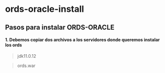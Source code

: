 # ords-oracle-install

## Pasos para instalar ORDS-ORACLE

#### 1. Debemos copiar dos archivos a los servidores donde queremos instalar los ords

> jdk11.0.12

> ords.war
